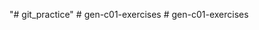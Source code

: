 "# git_practice" 
#   g e n - c 0 1 - e x e r c i s e s  
 #   g e n - c 0 1 - e x e r c i s e s  
 